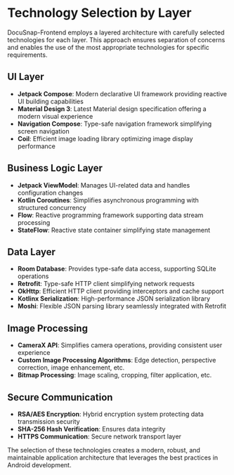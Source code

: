 # Technology Selection by Layer

DocuSnap-Frontend employs a layered architecture with carefully selected technologies for each layer. This approach ensures separation of concerns and enables the use of the most appropriate technologies for specific requirements.

## UI Layer

- **Jetpack Compose**: Modern declarative UI framework providing reactive UI building capabilities
- **Material Design 3**: Latest Material design specification offering a modern visual experience
- **Navigation Compose**: Type-safe navigation framework simplifying screen navigation
- **Coil**: Efficient image loading library optimizing image display performance

## Business Logic Layer

- **Jetpack ViewModel**: Manages UI-related data and handles configuration changes
- **Kotlin Coroutines**: Simplifies asynchronous programming with structured concurrency
- **Flow**: Reactive programming framework supporting data stream processing
- **StateFlow**: Reactive state container simplifying state management

## Data Layer

- **Room Database**: Provides type-safe data access, supporting SQLite operations
- **Retrofit**: Type-safe HTTP client simplifying network requests
- **OkHttp**: Efficient HTTP client providing interceptors and cache support
- **Kotlinx Serialization**: High-performance JSON serialization library
- **Moshi**: Flexible JSON parsing library seamlessly integrated with Retrofit

## Image Processing

- **CameraX API**: Simplifies camera operations, providing consistent user experience
- **Custom Image Processing Algorithms**: Edge detection, perspective correction, image enhancement, etc.
- **Bitmap Processing**: Image scaling, cropping, filter application, etc.

## Secure Communication

- **RSA/AES Encryption**: Hybrid encryption system protecting data transmission security
- **SHA-256 Hash Verification**: Ensures data integrity
- **HTTPS Communication**: Secure network transport layer

The selection of these technologies creates a modern, robust, and maintainable application architecture that leverages the best practices in Android development.
